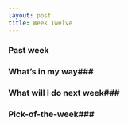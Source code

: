 ```yaml
---
layout: post
title: Week Twelve
---
```


### Past week

### What’s in my way###

### What will I do next week###


### Pick-of-the-week###
